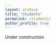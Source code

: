 ```yaml
---
layout: archive
title: "Students"
permalink: /students/
author_profile: true
---
```


Under construction

